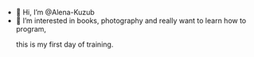- 👋 Hi, I’m @Alena-Kuzub
- 👀 I’m interested in books, photography and really want to learn how to program, <p> this is my first day of training.</p>


<!---
Alena-Kuzub/Alena-Kuzub is a ✨ special ✨ repository because its `README.md` (this file) appears on your GitHub profile.
You can click the Preview link to take a look at your changes.
--->
